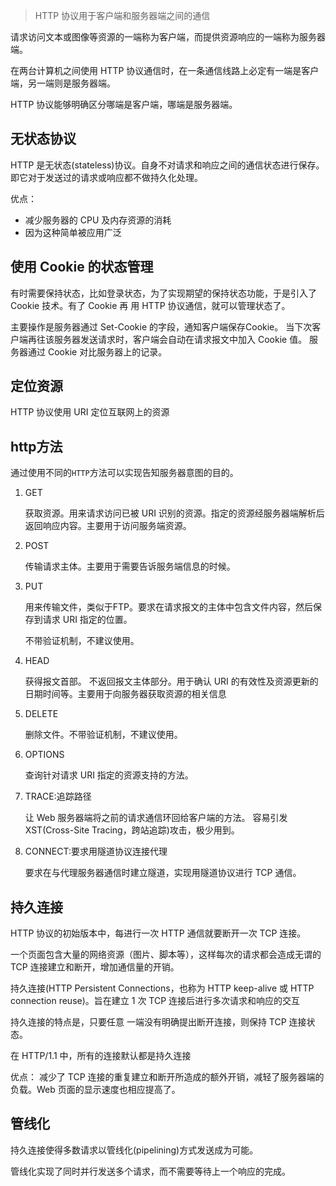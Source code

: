 

> HTTP 协议用于客户端和服务器端之间的通信

请求访问文本或图像等资源的一端称为客户端，而提供资源响应的一端称为服务器端。

在两台计算机之间使用 HTTP 协议通信时，在一条通信线路上必定有一端是客户端，另一端则是服务器端。

HTTP 协议能够明确区分哪端是客户端，哪端是服务器端。

## 无状态协议

HTTP 是无状态(stateless)协议。自身不对请求和响应之间的通信状态进行保存。即它对于发送过的请求或响应都不做持久化处理。

优点：

+ 减少服务器的 CPU 及内存资源的消耗
+ 因为这种简单被应用广泛


## 使用 Cookie 的状态管理

有时需要保持状态，比如登录状态，为了实现期望的保持状态功能，于是引入了 Cookie 技术。有了 Cookie 再 用 HTTP 协议通信，就可以管理状态了。

主要操作是服务器通过 Set-Cookie 的字段，通知客户端保存Cookie。
当下次客户端再往该服务器发送请求时，客户端会自动在请求报文中加入 Cookie 值。
服务器通过 Cookie 对比服务器上的记录。

## 定位资源

HTTP 协议使用 URI 定位互联网上的资源

## http方法

通过使用不同的`HTTP`方法可以实现告知服务器意图的目的。

1. GET

    获取资源。用来请求访问已被 URI 识别的资源。指定的资源经服务器端解析后返回响应内容。主要用于访问服务端资源。

2. POST

    传输请求主体。主要用于需要告诉服务端信息的时候。

3. PUT

    用来传输文件，类似于FTP。要求在请求报文的主体中包含文件内容，然后保存到请求 URI 指定的位置。

    不带验证机制，不建议使用。

4. HEAD

    获得报文首部。 不返回报文主体部分。用于确认 URI 的有效性及资源更新的日期时间等。主要用于向服务器获取资源的相关信息

5. DELETE

   删除文件。不带验证机制，不建议使用。

7. OPTIONS

    查询针对请求 URI 指定的资源支持的方法。

8. TRACE:追踪路径

    让 Web 服务器端将之前的请求通信环回给客户端的方法。 容易引发 XST(Cross-Site Tracing，跨站追踪)攻击，极少用到。

9. CONNECT:要求用隧道协议连接代理

    要求在与代理服务器通信时建立隧道，实现用隧道协议进行 TCP 通信。

## 持久连接

HTTP 协议的初始版本中，每进行一次 HTTP 通信就要断开一次 TCP 连接。

一个页面包含大量的网络资源（图片、脚本等），这样每次的请求都会造成无谓的 TCP 连接建立和断开，增加通信量的开销。

持久连接(HTTP Persistent Connections，也称为 HTTP keep-alive 或 HTTP connection reuse)。旨在建立 1 次 TCP 连接后进行多次请求和响应的交互

持久连接的特点是，只要任意 一端没有明确提出断开连接，则保持 TCP 连接状态。

在 HTTP/1.1 中，所有的连接默认都是持久连接

优点：
减少了 TCP 连接的重复建立和断开所造成的额外开销，减轻了服务器端的负载。Web 页面的显示速度也相应提高了。

## 管线化

持久连接使得多数请求以管线化(pipelining)方式发送成为可能。

管线化实现了同时并行发送多个请求，而不需要等待上一个响应的完成。